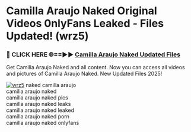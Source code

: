 # Camilla Araujo Naked Original Videos 0nlyFans Leaked - Files Updated! (wrz5)

<h3>🔴 CLICK HERE 🌐==►► <a href="https://tinyurl.com/up5wt9bj" rel="nofollow">Camilla Araujo Naked Updated Files</a></h3>

Get Camilla Araujo Naked and all content. Now you can access all videos and pictures of Camilla Araujo Naked. New Updated Files 2025!

[![wrz5](https://i.imgur.com/ABiUzMV.gif)](https://tinyurl.com/up5wt9bj)
naked camilla araujo<br>
camilia araujo naked<br>
camilla araujo naked pics<br>
camilla araujo naked leaks<br>
camilla araujo naked leaked<br>
camilla araujo naked porn<br>
camilla araujo naked onlyfans